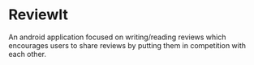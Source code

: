 # ReviewIt
An android application focused on writing/reading reviews which encourages users to share reviews by putting them in competition with each other.
